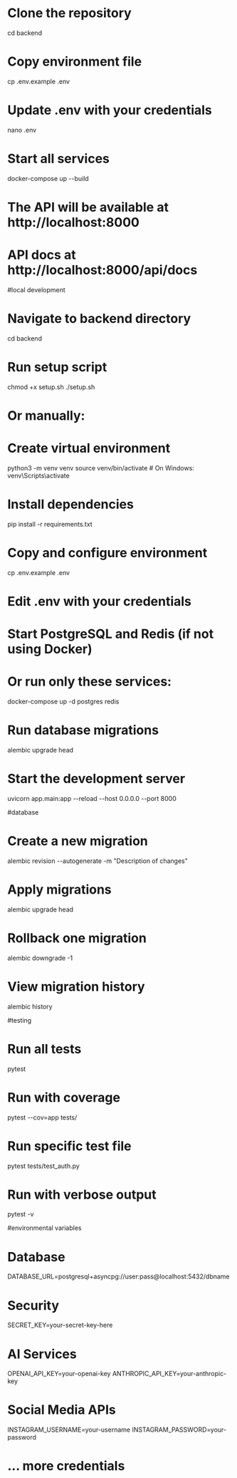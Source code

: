 # Clone the repository
cd backend

# Copy environment file
cp .env.example .env

# Update .env with your credentials
nano .env

# Start all services
docker-compose up --build

# The API will be available at http://localhost:8000
# API docs at http://localhost:8000/api/docs



#local development
# Navigate to backend directory
cd backend

# Run setup script
chmod +x setup.sh
./setup.sh

# Or manually:
# Create virtual environment
python3 -m venv venv
source venv/bin/activate  # On Windows: venv\Scripts\activate

# Install dependencies
pip install -r requirements.txt

# Copy and configure environment
cp .env.example .env
# Edit .env with your credentials

# Start PostgreSQL and Redis (if not using Docker)
# Or run only these services:
docker-compose up -d postgres redis

# Run database migrations
alembic upgrade head

# Start the development server
uvicorn app.main:app --reload --host 0.0.0.0 --port 8000

#database
# Create a new migration
alembic revision --autogenerate -m "Description of changes"

# Apply migrations
alembic upgrade head

# Rollback one migration
alembic downgrade -1

# View migration history
alembic history

#testing
# Run all tests
pytest

# Run with coverage
pytest --cov=app tests/

# Run specific test file
pytest tests/test_auth.py

# Run with verbose output
pytest -v

#environmental variables
# Database
DATABASE_URL=postgresql+asyncpg://user:pass@localhost:5432/dbname

# Security
SECRET_KEY=your-secret-key-here

# AI Services
OPENAI_API_KEY=your-openai-key
ANTHROPIC_API_KEY=your-anthropic-key

# Social Media APIs
INSTAGRAM_USERNAME=your-username
INSTAGRAM_PASSWORD=your-password
# ... more credentials


